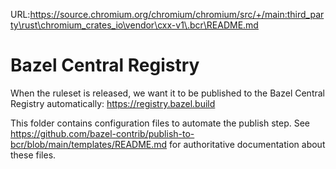 URL:https://source.chromium.org/chromium/chromium/src/+/main:third_party\rust\chromium_crates_io\vendor\cxx-v1\.bcr\README.md
# Bazel Central Registry

When the ruleset is released, we want it to be published to the
Bazel Central Registry automatically:
<https://registry.bazel.build>

This folder contains configuration files to automate the publish step.
See <https://github.com/bazel-contrib/publish-to-bcr/blob/main/templates/README.md>
for authoritative documentation about these files.
